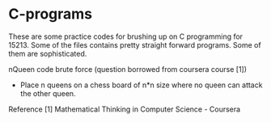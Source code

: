 # C-programs

These are some practice codes for brushing up on C programming for 15213. Some of the files contains pretty straight forward programs. 
Some of them are sophisticated. 

nQueen code brute force (question borrowed from coursera course [1])
  - Place n queens on a chess board of n*n size where no queen can attack the other queen. 
  
  
Reference
[1] Mathematical Thinking in Computer Science - Coursera

